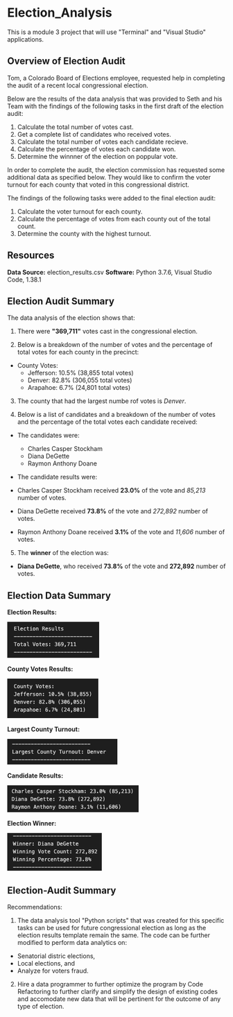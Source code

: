 # Election_Analysis
This is a module 3 project that will use "Terminal" and "Visual Studio" applications.

## Overview of Election Audit

Tom, a Colorado Board of Elections employee, requested help in completing the audit of a recent local congressional election.
  
Below are the results of the data analysis that was provided to Seth and his Team with the findings of the following tasks in the first draft of the election audit:
  
1. Calculate the total number of votes cast.
2. Get a complete list of candidates who received votes.
3. Calculate the total number of votes each candidate recieve.
4. Calculate the percentage of votes each candidate won.
5. Determine the winnner of the election on poppular vote.
  
In order to complete the audit, the election commission has requested some additional data as specified below. They would like to confirm the voter turnout for each county that voted in this congressional district.
  
The findings of the following tasks were added to the final election audit:

1. Calculate the voter turnout for each county.
2. Calculate the percentage of votes from each county out of the total count.
3. Determine the county with the highest turnout.

## Resources

**Data Source:** election_results.csv
**Software:** Python 3.7.6, Visual Studio Code, 1.38.1

## Election Audit Summary

The data analysis of the election shows that:

1. There were **"369,711"** votes cast in the congressional election.

2. Below is a breakdown of the number of votes and the percentage of total votes for each county in the precinct:

- County Votes:
  - Jefferson: 10.5% (38,855 total votes)
  - Denver: 82.8% (306,055 total votes)
  - Arapahoe: 6.7% (24,801 total votes)

3. The county that had the largest numbe rof votes is *Denver*.

4. Below is a list of candidates and a breakdown of the number of votes and the percentage of the total votes each candidate received:

- The candidates were:
  - Charles Casper Stockham
  - Diana DeGette
  - Raymon Anthony Doane
  
 - The candidate results were:
  - Charles Casper Stockham received **23.0%** of the vote and *85,213* number of votes.
  - Diana  DeGette received **73.8%** of the vote and *272,892* number of votes.
  - Raymon Anthony Doane received **3.1%** of the vote and *11,606* number of votes.
  
 5. The **winner** of the election was:
 
  - **Diana DeGette**, who received **73.8%** of the vote and **272,892** number of votes.
  
 ## Election Data Summary
   
  **Election Results:**
  
  ![](./Resources/Election_Results.png)
  
  **County Votes Results:**
  
  ![](./Resources/County_Votes_Results.png)
  
  **Largest County Turnout:** 
  
  ![](./Resources/Largest_County_Turnout.png)
  
  **Candidate Results:**
  
  ![](./Resources/Candidate_Results.png)
  
  **Election Winner:**
  
  ![](./Resources/Election_Winner.png)
 
## Election-Audit Summary

Recommendations:

1. The data analysis tool "Python scripts" that was created for this specific tasks can be used for future congressional election as long as the election results template remain the same. The code can be further modified to perform data analytics on:
- Senatorial distric elections,
- Local elections, and
- Analyze for voters fraud.

2. Hire a data programmer to further optimize the program by Code Refactoring to further clarify and simplify the design of existing codes and accomodate new data that will be pertinent for the outcome of any type of election. 
